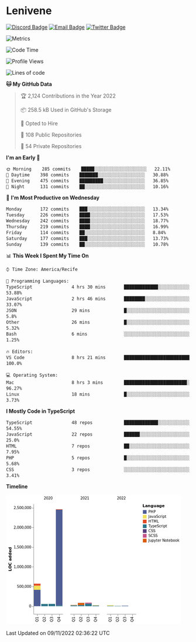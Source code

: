 # Lenivene

[![Discord Badge](https://img.shields.io/badge/-Lenivene%230715-black?style=flat-square&logo=Discord&logoColor=white)](http://discord.com/)
[![Email Badge](https://img.shields.io/badge/-lenivene@msn.com-black?style=flat-square&logo=Gmail&logoColor=white&link=mailto:lenivene@msn.com)](mailto:lenivene@msn.com)
[![Twitter Badge](https://img.shields.io/badge/-@enevinel-black?style=flat-square&logo=twitter&logoColor=white&link=https://twitter.com/enevinel)](https://twitter.com/enevinel)

<!-- https://github-readme-stats.vercel.app/api?username=lenivene&show_icons=true -->

<img src="https://metrics.lecoq.io/lenivene?template=classic&config.timezone=America%2FRecife" alt="Metrics" />

<!--START_SECTION:waka-->
![Code Time](http://img.shields.io/badge/Code%20Time-875%20hrs%2020%20mins-blue)

![Profile Views](http://img.shields.io/badge/Profile%20Views-14-blue)

![Lines of code](https://img.shields.io/badge/From%20Hello%20World%20I%27ve%20Written-3%20Million%20lines%20of%20code-blue)

**🐱 My GitHub Data** 

> 🏆 2,124 Contributions in the Year 2022
 > 
> 📦 258.5 kB Used in GitHub's Storage 
 > 
> 💼 Opted to Hire
 > 
> 📜 108 Public Repositories 
 > 
> 🔑 54 Private Repositories  
 > 
**I'm an Early 🐤** 

```text
🌞 Morning    285 commits    █████░░░░░░░░░░░░░░░░░░░░   22.11% 
🌆 Daytime    398 commits    ███████░░░░░░░░░░░░░░░░░░   30.88% 
🌃 Evening    475 commits    █████████░░░░░░░░░░░░░░░░   36.85% 
🌙 Night      131 commits    ██░░░░░░░░░░░░░░░░░░░░░░░   10.16%

```
📅 **I'm Most Productive on Wednesday** 

```text
Monday       172 commits    ███░░░░░░░░░░░░░░░░░░░░░░   13.34% 
Tuesday      226 commits    ████░░░░░░░░░░░░░░░░░░░░░   17.53% 
Wednesday    242 commits    ████░░░░░░░░░░░░░░░░░░░░░   18.77% 
Thursday     219 commits    ████░░░░░░░░░░░░░░░░░░░░░   16.99% 
Friday       114 commits    ██░░░░░░░░░░░░░░░░░░░░░░░   8.84% 
Saturday     177 commits    ███░░░░░░░░░░░░░░░░░░░░░░   13.73% 
Sunday       139 commits    ██░░░░░░░░░░░░░░░░░░░░░░░   10.78%

```


📊 **This Week I Spent My Time On** 

```text
⌚︎ Time Zone: America/Recife

💬 Programming Languages: 
TypeScript               4 hrs 30 mins       █████████████░░░░░░░░░░░░   53.88% 
JavaScript               2 hrs 46 mins       ████████░░░░░░░░░░░░░░░░░   33.07% 
JSON                     29 mins             █░░░░░░░░░░░░░░░░░░░░░░░░   5.8% 
Other                    26 mins             █░░░░░░░░░░░░░░░░░░░░░░░░   5.32% 
Bash                     6 mins              ░░░░░░░░░░░░░░░░░░░░░░░░░   1.25%

🔥 Editors: 
VS Code                  8 hrs 21 mins       █████████████████████████   100.0%

💻 Operating System: 
Mac                      8 hrs 3 mins        ████████████████████████░   96.27% 
Linux                    18 mins             █░░░░░░░░░░░░░░░░░░░░░░░░   3.73%

```

**I Mostly Code in TypeScript** 

```text
TypeScript               48 repos            █████████████░░░░░░░░░░░░   54.55% 
JavaScript               22 repos            ██████░░░░░░░░░░░░░░░░░░░   25.0% 
HTML                     7 repos             ██░░░░░░░░░░░░░░░░░░░░░░░   7.95% 
PHP                      5 repos             █░░░░░░░░░░░░░░░░░░░░░░░░   5.68% 
CSS                      3 repos             ░░░░░░░░░░░░░░░░░░░░░░░░░   3.41%

```


**Timeline**

![Chart not found](https://raw.githubusercontent.com/lenivene/lenivene/master/charts/bar_graph.png) 


 Last Updated on 09/11/2022 02:36:22 UTC
<!--END_SECTION:waka-->